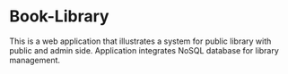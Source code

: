 # Book-Library
This is a web application that illustrates a system for public library with public and admin side. Application integrates NoSQL database for library management.
